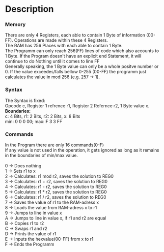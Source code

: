 # Description
### Memory
There are only 4 Registers, each able to contain 1 Byte of information (00-FF). Operations are made within these 4 Registers.<br>
The RAM has 256 Places with each able to contain 1 Byte.<br>
The Programm can only reach 256(FF) lines of code which also accounts to 1 Byte. If the Program doesn't have an explicit end Statement, it will continue to do Nothing until it comes to line FF<br>
Generally speaking, the 1 Byte value can only be a whole positve number or 0. If the value exceedes/falls bellow 0-255 (00-FF) the programm just calculates the value in mod 256 (e.g. 257 -> 1).

### Syntax
The Syntax is fixed:<br>
Opcode c, Register 1 refrence r1, Register 2 Refernce r2, 1 Byte value x.<br>
**Boundaries:**<br>
c: 4 Bits, r1: 2 Bits, r2: 2 Bits, x: 8 Bits<br>
min: 0 0 0 00; max: F 3 3 FF


### Commands
In the Program there are only 16 commands(0-F)<br>
If any value is not used in the operation, it gets ignored as long as it remains in the boundaries of min/max value.<br>
<br>
0 -> Does nothing<br>
1 -> Sets r1 to x<br>
2 -> Calculates: r1 mod r2, saves the solution to REG0<br>
3 -> Calculates: r1 + r2, saves the solution to REG0<br>
4 -> Calculates: r1 - r2, saves the solution to REG0<br>
5 -> Calculates: r1 * r2, saves the solution to REG0<br>
6 -> Calculates: r1 / r2, saves the solution to REG0<br>
7 -> Saves the value of r1 to the RAM-adress x<br>
8 -> Loads the value from RAM-adress x to r1<br>
9 -> Jumps to line in value x<br>
A -> Jumps to line in value x, if r1 and r2 are equal<br>
B -> Copies r1 to r2<br>
C -> Swaps r1 and r2<br>
D -> Prints the value of r1<br>
E -> Inputs the hexvalue(00-FF) from x to r1<br>
F -> Ends the Programm

